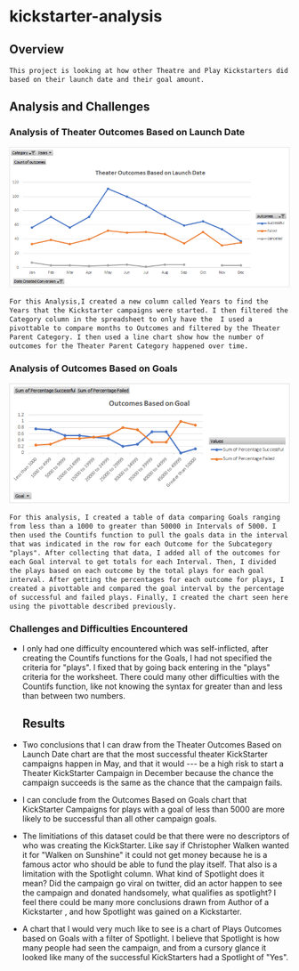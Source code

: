 # kickstarter-analysis
  ## Overview
    This project is looking at how other Theatre and Play Kickstarters did based on their launch date and their goal amount.

  ## Analysis and Challenges
  
   ### Analysis of  Theater Outcomes Based on Launch Date
![Theater_Outcomes_vs_Launch.png](https://github.com/AWTENN/kickstarter-analysis/blob/main/Theater_Outcomes_vs_Launch.png)

    For this Analysis,I created a new column called Years to find the Years that the Kickstarter campaigns were started. I then filtered the Category column in the spreadsheet to only have the  I used a pivottable to compare months to Outcomes and filtered by the Theater Parent Category. I then used a line chart show how the number of outcomes for the Theater Parent Category happened over time. 
          
   ### Analysis of Outcomes Based on Goals
 ![Plays Outcomes_vs_Goals Final.png](https://github.com/AWTENN/kickstarter-analysis/blob/main/Plays%20Outcomes_vs_Goals%20Final.png)
 
    For this analysis, I created a table of data comparing Goals ranging from less than a 1000 to greater than 50000 in Intervals of 5000. I then used the Countifs function to pull the goals data in the interval that was indicated in the row for each Outcome for the Subcategory "plays". After collecting that data, I added all of the outcomes for each Goal interval to get totals for each Interval. Then, I divided the plays based on each outcome by the total plays for each goal interval. After getting the percentages for each outcome for plays, I created a pivottable and compared the goal interval by the percentage of successful and failed plays. Finally, I created the chart seen here using the pivottable described previously.
          
   ### Challenges and Difficulties Encountered
- I only had one difficulty encountered which was self-inflicted, after creating the Countifs functions for the Goals, I had not specified the criteria for "plays". I fixed that by going back entering in the "plays" criteria for the worksheet. There could many other difficulties with the Countifs function, like not knowing the syntax for greater than and less than between two numbers. 
         
  ## Results
   
- Two conclusions that I can draw from the Theater Outcomes Based on Launch Date chart are that the most successful theater KickStarter campaigns happen in May, and that  it would ---  be a high risk to start a Theater KickStarter Campaign in December because the chance the campaign succeeds is the same as the chance that the campaign fails.
 
- I can conclude from the Outcomes Based on Goals chart that KickStarter Campaigns for plays with a goal of less than 5000 are more likely to be successful than all other campaign goals.

- The limitiations of this dataset could be that there were no descriptors of who was creating the KickStarter. Like say if Christopher Walken wanted it for "Walken on Sunshine" it could not get money because he is a famous actor who should be able to fund the play itself. That also is a limitation with the Spotlight column. What kind of Spotlight does it mean? Did the campaign go viral on twitter, did an actor happen to see the campaign and donated handsomely, what qualifies as spotlight? I feel there could be many more conclusions drawn from Author of a Kickstarter , and how Spotlight was gained on a  Kickstarter.

- A chart that I would very much like to see is a chart of Plays Outcomes based on Goals with a filter of Spotlight. I believe that Spotlight is how many people had seen the campaign, and from a cursory glance it looked like many of the successful KickStarters had a Spotlight of "Yes".

      
      
          
          
      

